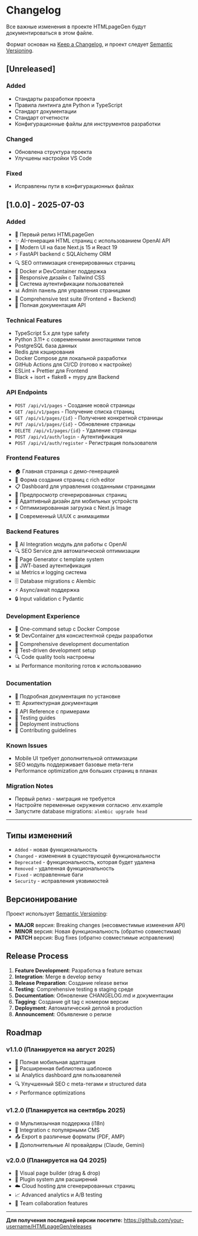 # Changelog

Все важные изменения в проекте HTMLpageGen будут документироваться в этом файле.

Формат основан на [Keep a Changelog](https://keepachangelog.com/en/1.0.0/),
и проект следует [Semantic Versioning](https://semver.org/spec/v2.0.0.html).

## [Unreleased]

### Added
- Стандарты разработки проекта
- Правила линтинга для Python и TypeScript
- Стандарт документации
- Стандарт отчетности
- Конфигурационные файлы для инструментов разработки

### Changed
- Обновлена структура проекта
- Улучшены настройки VS Code

### Fixed
- Исправлены пути в конфигурационных файлах

## [1.0.0] - 2025-07-03

### Added
- 🎉 Первый релиз HTMLpageGen
- ✨ AI-генерация HTML страниц с использованием OpenAI API
- 🎨 Modern UI на базе Next.js 15 и React 19
- ⚡ FastAPI backend с SQLAlchemy ORM
- 🔍 SEO оптимизация сгенерированных страниц
- 🐳 Docker и DevContainer поддержка
- 📱 Responsive дизайн с Tailwind CSS
- 🔐 Система аутентификации пользователей
- 📊 Admin панель для управления страницами
- 🧪 Comprehensive test suite (Frontend + Backend)
- 📖 Полная документация API

### Technical Features
- TypeScript 5.x для type safety
- Python 3.11+ с современными аннотациями типов
- PostgreSQL база данных
- Redis для кэширования
- Docker Compose для локальной разработки
- GitHub Actions для CI/CD (готово к настройке)
- ESLint + Prettier для Frontend
- Black + isort + flake8 + mypy для Backend

### API Endpoints
- `POST /api/v1/pages` - Создание новой страницы
- `GET /api/v1/pages` - Получение списка страниц
- `GET /api/v1/pages/{id}` - Получение конкретной страницы
- `PUT /api/v1/pages/{id}` - Обновление страницы
- `DELETE /api/v1/pages/{id}` - Удаление страницы
- `POST /api/v1/auth/login` - Аутентификация
- `POST /api/v1/auth/register` - Регистрация пользователя

### Frontend Features
- 🏠 Главная страница с демо-генерацией
- 📝 Форма создания страниц с rich editor
- 📋 Dashboard для управления созданными страницами
- 👀 Предпросмотр сгенерированных страниц
- 📱 Адаптивный дизайн для мобильных устройств
- ⚡ Оптимизированная загрузка с Next.js Image
- 🎨 Современный UI/UX с анимациями

### Backend Features
- 🤖 AI Integration модуль для работы с OpenAI
- 🔍 SEO Service для автоматической оптимизации
- 📄 Page Generator с template system
- 🔐 JWT-based аутентификация
- 📊 Metrics и logging система
- 🗄️ Database migrations с Alembic
- ⚡ Async/await поддержка
- 🔒 Input validation с Pydantic

### Development Experience
- 🚀 One-command setup с Docker Compose
- 🛠️ DevContainer для консистентной среды разработки
- 📝 Comprehensive development documentation
- 🧪 Test-driven development setup
- 🔍 Code quality tools настроены
- 📊 Performance monitoring готов к использованию

### Documentation
- 📖 Подробная документация по установке
- 🏗️ Архитектурная документация
- 📡 API Reference с примерами
- 🧪 Testing guides
- 🚀 Deployment instructions
- 🤝 Contributing guidelines

### Known Issues
- Mobile UI требует дополнительной оптимизации
- SEO модуль поддерживает базовые meta-теги
- Performance optimization для больших страниц в планах

### Migration Notes
- Первый релиз - миграция не требуется
- Настройте переменные окружения согласно .env.example
- Запустите database migrations: `alembic upgrade head`

---

## Типы изменений

- `Added` - новая функциональность
- `Changed` - изменения в существующей функциональности  
- `Deprecated` - функциональность, которая будет удалена
- `Removed` - удаленная функциональность
- `Fixed` - исправленные баги
- `Security` - исправления уязвимостей

## Версионирование

Проект использует [Semantic Versioning](https://semver.org/):

- **MAJOR** версия: Breaking changes (несовместимые изменения API)
- **MINOR** версия: Новая функциональность (обратно совместимая)
- **PATCH** версия: Bug fixes (обратно совместимые исправления)

## Release Process

1. **Feature Development**: Разработка в feature ветках
2. **Integration**: Merge в develop ветку
3. **Release Preparation**: Создание release ветки
4. **Testing**: Comprehensive testing в staging среде
5. **Documentation**: Обновление CHANGELOG.md и документации
6. **Tagging**: Создание git tag с номером версии
7. **Deployment**: Автоматический деплой в production
8. **Announcement**: Объявление о релизе

## Roadmap

### v1.1.0 (Планируется на август 2025)
- 📱 Полная мобильная адаптация
- 🎨 Расширенная библиотека шаблонов
- 📊 Analytics dashboard для пользователей
- 🔍 Улучшенный SEO с meta-тегами и structured data
- ⚡ Performance optimizations

### v1.2.0 (Планируется на сентябрь 2025)
- 🌐 Мультиязычная поддержка (i18n)
- 🔗 Integration с популярными CMS
- 📤 Export в различные форматы (PDF, AMP)
- 🤖 Дополнительные AI провайдеры (Claude, Gemini)

### v2.0.0 (Планируется на Q4 2025)
- 🎨 Visual page builder (drag & drop)
- 🔧 Plugin system для расширений
- ☁️ Cloud hosting для сгенерированных страниц
- 📈 Advanced analytics и A/B testing
- 🤝 Team collaboration features

---

**Для получения последней версии посетите:** https://github.com/your-username/HTMLpageGen/releases
